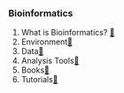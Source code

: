 
### Bioinformatics
1. What is Bioinformatics? [🔗](Bioinformatics/Notes/01%20What%20is%20Bioinformatics.md)
2. Environment[🔗](Bioinformatics/Notes/02%20Environment.md)
3. Data[🔗](Bioinformatics/Notes/03%20Data.md)
4. Analysis Tools[🔗](Bioinformatics/Notes/04%20Analysis%20Tools.md)
5. Books[🔗](Bioinformatics/Notes/Ref%20Bioinformatics%20Books.md)
6. Tutorials[🔗](Bioinformatics/Notes/Ref%20Bioinformatics%20Tutorials.md)